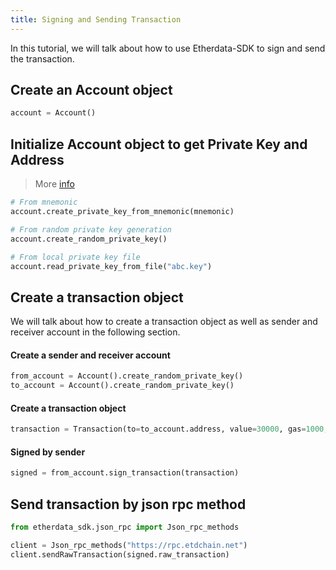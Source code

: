 ```yaml
---
title: Signing and Sending Transaction
---
```

    
In this tutorial, we will talk about how to use Etherdata-SDK to sign and send the transaction.

## Create an Account object

```python
account = Account()
```

## Initialize Account object to get Private Key and Address

> More [info](/docs/python/api/etherdata_sdk/account/create)

```python
# From mnemonic
account.create_private_key_from_mnemonic(mnemonic)

# From random private key generation
account.create_random_private_key()

# From local private key file
account.read_private_key_from_file("abc.key")
```

## Create a transaction object
We will talk about how to create a transaction object as well as sender and receiver account in the following section.
 
#### Create a sender and receiver account

```python
from_account = Account().create_random_private_key()
to_account = Account().create_random_private_key()
```

#### Create a transaction object

```python
transaction = Transaction(to=to_account.address, value=30000, gas=1000, gas_price=300, nonce=1)
```

#### Signed by sender

```python
signed = from_account.sign_transaction(transaction)
```


## Send transaction by json rpc method

```python
from etherdata_sdk.json_rpc import Json_rpc_methods

client = Json_rpc_methods("https://rpc.etdchain.net")
client.sendRawTransaction(signed.raw_transaction)
```

